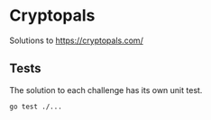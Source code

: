 # Cryptopals
Solutions to https://cryptopals.com/

## Tests
The solution to each challenge has its own unit test.
```bash
go test ./...
```
